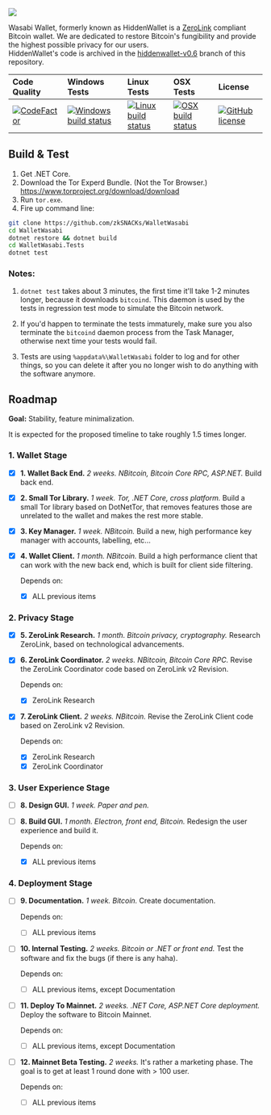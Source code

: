 ![](https://i.imgur.com/4GO7nnY.png)

Wasabi Wallet, formerly known as HiddenWallet is a [ZeroLink](https://github.com/nopara73/ZeroLink) compliant Bitcoin wallet. We are dedicated to restore Bitcoin's fungibility and provide the highest possible privacy for our users.  
HiddenWallet's code is archived in the [hiddenwallet-v0.6](https://github.com/zkSNACKs/WalletWasabi/tree/hiddenwallet-v0.6) branch of this repository.

| Code Quality | Windows Tests | Linux Tests | OSX Tests | License |
| :----| :---- | :------ | :------| :------ |
| [![CodeFactor][9]][10] | [![Windows build status][1]][2] | [![Linux build status][3]][4] | [![OSX build status][5]][6] |[![GitHub license][7]][8] |

[1]: https://ci.appveyor.com/api/projects/status/70j293muovayg516?svg=true
[2]: https://ci.appveyor.com/project/zkSNACKs/walletwasabi
[3]: https://travis-matrix-badges.herokuapp.com/repos/zkSNACKs/WalletWasabi/branches/master/1
[4]: https://travis-ci.org/zkSNACKs/WalletWasabi
[5]: https://travis-matrix-badges.herokuapp.com/repos/zkSNACKs/WalletWasabi/branches/master/2
[6]: https://travis-ci.org/zkSNACKs/WalletWasabi
[7]: https://img.shields.io/github/license/zkSNACKs/WalletWasabi.svg
[8]: https://github.com/zkSNACKs/WalletWasabi/blob/master/LICENSE.md
[9]: https://www.codefactor.io/repository/github/zksnacks/walletwasabi/badge
[10]: https://www.codefactor.io/repository/github/zksnacks/walletwasabi

## Build & Test

1. Get .NET Core.
2. Download the Tor Experd Bundle. (Not the Tor Browser.) https://www.torproject.org/download/download
3. Run `tor.exe`.
4. Fire up command line:
```sh
git clone https://github.com/zkSNACKs/WalletWasabi
cd WalletWasabi
dotnet restore && dotnet build
cd WalletWasabi.Tests
dotnet test
```

### Notes:

1. `dotnet test` takes about 3 minutes, the first time it'll take 1-2 minutes longer, because it downloads `bitcoind`. This daemon is used by the tests in regression test mode to simulate the Bitcoin network.  

2. If you'd happen to terminate the tests immaturely, make sure you also terminate the `bitcoind` daemon process from the Task Manager, otherwise next time your tests would fail.

2. Tests are using `%appdata%\WalletWasabi` folder to log and for other things, so you can delete it after you no longer wish to do anything with the software anymore.

## Roadmap

**Goal:** Stability, feature minimalization.

It is expected for the proposed timeline to take roughly 1.5 times longer.

### 1. Wallet Stage

- [x] **1. Wallet Back End.** *2 weeks. NBitcoin, Bitcoin Core RPC, ASP.NET.* Build back end.
- [x] **2. Small Tor Library.** *1 week. Tor, .NET Core, cross platform.* Build a small Tor library based on DotNetTor, that removes features those are unrelated to the wallet and makes the rest more stable.
- [x] **3. Key Manager.** *1 week. NBitcoin.* Build a new, high performance key manager with accounts, labelling, etc...
- [x] **4. Wallet Client.** *1 month. NBitcoin.* Build a high performance client that can work with the new back end, which is built for client side filtering.

  Depends on:
  - [x] ALL previous items
  
### 2. Privacy Stage

- [x] **5. ZeroLink Research.** *1 month. Bitcoin privacy, cryptography.* Research ZeroLink, based on technological advancements.
- [x] **6. ZeroLink Coordinator.** *2 weeks. NBitcoin, Bitcoin Core RPC.* Revise the ZeroLink Coordinator code based on ZeroLink v2 Revision.

  Depends on:
  - [x] ZeroLink Research
  
- [x] **7. ZeroLink Client.** *2 weeks. NBitcoin.* Revise the ZeroLink Client code based on ZeroLink v2 Revision.

  Depends on:
  - [x] ZeroLink Research
  - [x] ZeroLink Coordinator

### 3. User Experience Stage

- [ ] **8. Design GUI.** *1 week. Paper and pen.*
- [ ] **8. Build GUI.** *1 month. Electron, front end, Bitcoin.* Redesign the user experience and build it.

  Depends on:
  - [x] ALL previous items
  
### 4. Deployment Stage
  
- [ ] **9. Documentation.** *1 week. Bitcoin.* Create documentation.

  Depends on:
  - [ ] ALL previous items
  
- [ ] **10. Internal Testing.** *2 weeks. Bitcoin or .NET or front end.* Test the software and fix the bugs (if there is any haha).

  Depends on:
  - [ ] ALL previous items, except Documentation
  
- [ ] **11. Deploy To Mainnet.** *2 weeks. .NET Core, ASP.NET Core deployment.* Deploy the software to Bitcoin Mainnet.

  Depends on:
  - [ ] ALL previous items, except Documentation
  
- [ ] **12. Mainnet Beta Testing.** *2 weeks.* It's rather a marketing phase. The goal is to get at least 1 round done with > 100 user.

  Depends on:
  - [ ] ALL previous items
  
